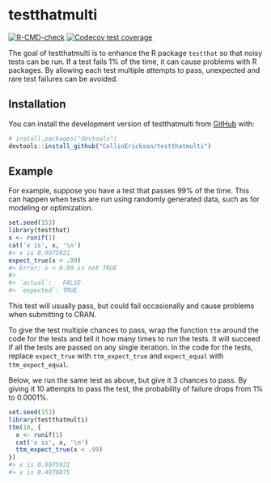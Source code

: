 
<!-- README.md is generated from README.Rmd. Please edit that file -->

# testthatmulti

<!-- badges: start -->

[![R-CMD-check](https://github.com/CollinErickson/testthatmulti/actions/workflows/R-CMD-check.yaml/badge.svg)](https://github.com/CollinErickson/testthatmulti/actions/workflows/R-CMD-check.yaml)
[![Codecov test
coverage](https://codecov.io/gh/CollinErickson/testthatmulti/branch/master/graph/badge.svg)](https://app.codecov.io/gh/CollinErickson/testthatmulti?branch=master)
<!-- badges: end -->

The goal of testthatmulti is to enhance the R package `testthat` so that
noisy tests can be run. If a test fails 1% of the time, it can cause
problems with R packages. By allowing each test multiple attempts to
pass, unexpected and rare test failures can be avoided.

## Installation

You can install the development version of testthatmulti from
[GitHub](https://github.com/) with:

``` r
# install.packages("devtools")
devtools::install_github("CollinErickson/testthatmulti")
```

## Example

For example, suppose you have a test that passes 99% of the time. This
can happen when tests are run using randomly generated data, such as for
modeling or optimization.

``` r
set.seed(153)
library(testthat)
x <- runif(1)
cat('x is', x, '\n')
#> x is 0.9975921
expect_true(x < .99)
#> Error: x < 0.99 is not TRUE
#> 
#> `actual`:   FALSE
#> `expected`: TRUE
```

This test will usually pass, but could fail occasionally and cause
problems when submitting to CRAN.

To give the test multiple chances to pass, wrap the function `ttm`
around the code for the tests and tell it how many times to run the
tests. It will succeed if all the tests are passed on any single
iteration. In the code for the tests, replace `expect_true` with
`ttm_expect_true` and `expect_equal` with `ttm_expect_equal`.

Below, we run the same test as above, but give it 3 chances to pass. By
giving it 10 attempts to pass the test, the probability of failure drops
from 1% to 0.0001%.

``` r
set.seed(153)
library(testthatmulti)
ttm(10, {
  x <- runif(1)
  cat('x is', x, '\n')
  ttm_expect_true(x < .99)
})
#> x is 0.9975921 
#> x is 0.4970875
```

